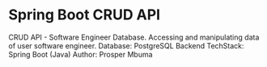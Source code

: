 # Spring Boot CRUD API
CRUD API - Software Engineer Database.
Accessing and manipulating data of user software engineer.
Database: PostgreSQL
Backend TechStack: Spring Boot (Java)
Author: Prosper Mbuma
